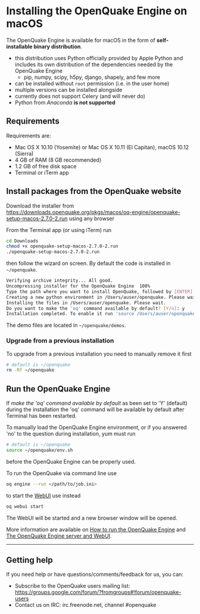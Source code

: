 # Installing the OpenQuake Engine on macOS

The OpenQuake Engine is available for macOS in the form of **self-installable binary distribution**.

- this distribution uses Python officially provided by Apple Python and includes its own distribution of the dependencies needed by the OpenQuake Engine
    - pip, numpy, scipy, h5py, django, shapely, and few more
- can be installed without `root` permission (i.e. in the user home)
- multiple versions can be installed alongside
- currently does not support Celery (and will never do)
- Python from _Anaconda_ **is not supported**

## Requirements

Requirements are:

- Mac OS X 10.10 (Yosemite) or Mac OS X 10.11 (El Capitan), macOS 10.12 (Sierra)
- 4 GB of RAM (8 GB recommended)
- 1.2 GB of free disk space
- Terminal or iTerm app

## Install packages from the OpenQuake website

Download the installer from https://downloads.openquake.org/pkgs/macos/oq-engine/openquake-setup-macos-2.7.0-2.run using any browser

From the Terminal app (or using iTerm) run

```bash
cd Downloads
chmod +x openquake-setup-macos-2.7.0-2.run
./openquake-setup-macos-2.7.0-2.run
```
then follow the wizard on screen. By default the code is installed in `~/openquake`.

```bash
Verifying archive integrity... All good.
Uncompressing installer for the OpenQuake Engine  100%
Type the path where you want to install OpenQuake, followed by [ENTER]. Otherwise leave blank, it will be installed in /Users/auser/openquake: 
Creating a new python environment in /Users/auser/openquake. Please wait.
Installing the files in /Users/auser/openquake. Please wait.
Do you want to make the 'oq' command available by default? [Y/n]: y
Installation completed. To enable it run 'source /Users/auser/openquake/env.sh'
```

The demo files are located in `~/openquake/demos`.


### Upgrade from a previous installation

To upgrade from a previous installation you need to manually remove it first

```bash
# default is ~/openquake
rm -Rf ~/openquake
```


## Run the OpenQuake Engine

If _make the 'oq' command available by default_ as been set to 'Y' (default) during the installation
the 'oq' command will be available by default after Terminal has been restarted.

To manually load the OpenQuake Engine environment, or if you answered 'no' to the question during installation, yum must run

```bash
# default is ~/openquake
source ~/openquake/env.sh
```

before the OpenQuake Engine can be properly used.

To run the OpenQuake via command line use

```bash
oq engine --run </path/to/job.ini>
```

to start the [WebUI](../running/server.md) use instead

```bash
oq webui start
```
The WebUI will be started and a new browser window will be opened.

More information are available on [How to run the OpenQuake Engine](../running/unix.md) and [The OpenQuake Engine server and WebUI](../running/server.md).

***

## Getting help
If you need help or have questions/comments/feedback for us, you can:
  * Subscribe to the OpenQuake users mailing list: https://groups.google.com/forum/?fromgroups#!forum/openquake-users
  * Contact us on IRC: irc.freenode.net, channel #openquake
